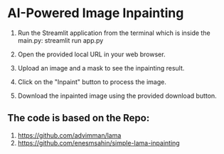 # AI-Powered Image Inpainting

1. Run the Streamlit application from the terminal which is inside the main.py: streamlit run app.py

2. Open the provided local URL in your web browser.

3. Upload an image and a mask to see the inpainting result.

4. Click on the "Inpaint" button to process the image.

5. Download the inpainted image using the provided download button.



## The code is based on the Repo:

1. https://github.com/advimman/lama
2.  https://github.com/enesmsahin/simple-lama-inpainting
